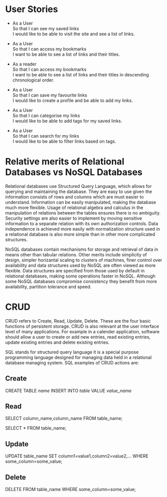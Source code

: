 # User Stories

* As a User <br>
   So that I can see my saved links <br>
   I would like to be able to visit the site and see a list of links.

 * As a User <br>
 So that I can access my bookmarks <br>
 I want to be able to see a list of links and their titles.


 * As a reader <br>
 So that I can access my bookmarks <br>
 I want to be able to see a list of links and their titles in descending chronological order.

* As a User <br>
   So that I can save my favourite links <br>
   I would like to create a profile and be able to add my links.

* As a User <br>
   So that I can categorise my links <br>
   I would like to be able to add tags for my saved links.

* As a User <br>
   So that I can search for my links <br>
   I would like to be able to filter links based on tags.



# Relative merits of Relational Databases vs NoSQL Databases

Relational databases use Structured Query Language, which allows for querying and maintaining the database.
They are easy to use given the information consists of rows and columns which are must easier to understand.
Information can be easily manipulated, making the database much more flexible.  Usage of relational algebra and calculus in the manipulation of relations between the tables ensures there is no ambiguity.  Security settings are also easier to implement by moving sensitive information to a separate relation with its own authorization controls. Data independence is achieved more easily with normalization structure used in a relational database is also more simple than in other more complicated structures.  

NoSQL databases contain mechanisms for storage and retrieval of data in means other than tabular relations.  Other merits include simplicity of design, simpler horizantal scaling to clusters of machines, finer control over availability and data structures used by NoSQL are often viewed as more flexible. Data structures are specified from those used by default in relational databases, making some operations faster in NoSQL.  Although some NoSQL databases compromise consistency they benefit from more availability, partition tolerance and speed.

# CRUD

CRUD refers to Create, Read, Update, Delete. These are the four basic functions of persistent storage.  CRUD is also relevant at the user interface level of many applications.  For example in a calender application, software should allow a user to create or add new entries, read existing entries, update existing entries and delete existing entries.

SQL stands for structured query language it is a special purpose programming language designed for managing data held in a relational database managing system.  SQL examples of CRUD actions are:

## Create

CREATE TABLE _name_
INSERT INTO _table_ VALUE _value_name_

## Read

SELECT column_name,column_name
FROM table_name;

SELECT * FROM table_name;

## Update

UPDATE table_name
SET column1=value1,column2=value2,...
WHERE some_column=some_value;

## Delete

DELETE FROM table_name
WHERE some_column=some_value;
